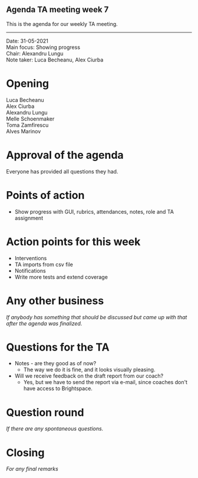 ## Agenda TA meeting week 7

This is the agenda for our weekly TA meeting.

---

Date: 31-05-2021\
Main focus: Showing progress\
Chair: Alexandru Lungu\
Note taker: Luca Becheanu, Alex Ciurba

# Opening

Luca Becheanu\
Alex Ciurba\
Alexandru Lungu\
Melle Schoenmaker\
Toma Zamfirescu\
Alves Marinov


# Approval of the agenda
Everyone has provided all questions they had.


# Points of action

- Show progress with GUI, rubrics, attendances, notes, role and TA assignment


# Action points for this week

- Interventions
- TA imports from csv file
- Notifications
- Write more tests and extend coverage


# Any other business
*If anybody has something that should be discussed but came up with that after the agenda was finalized.*


# Questions for the TA
- Notes - are they good as of now?
    - The way we do it is fine, and it looks visually pleasing.
- Will we receive feedback on the draft report from our coach?
    - Yes, but we have to send the report via e-mail, since coaches don't have access to Brightspace.

# Question round
*If there are any spontaneous questions.*

# Closing
*For any final remarks*
